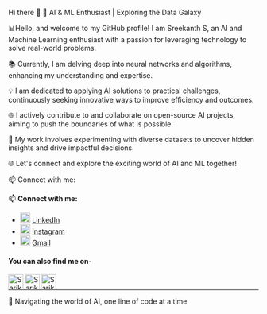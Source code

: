 Hi there 👋
🤖 AI & ML Enthusiast | Exploring the Data Galaxy 

📊Hello, and welcome to my GitHub profile! I am Sreekanth S, an AI and Machine Learning enthusiast with a passion for leveraging technology to solve real-world problems.

📚 Currently, I am delving deep into neural networks and algorithms, enhancing my understanding and expertise.

💡 I am dedicated to applying AI solutions to practical challenges, continuously seeking innovative ways to improve efficiency and outcomes.

🌐 I actively contribute to and collaborate on open-source AI projects, aiming to push the boundaries of what is possible.

🔬 My work involves experimenting with diverse datasets to uncover hidden insights and drive impactful decisions.

🌐 Let's connect and explore the exciting world of AI and ML together!

📫 Connect with me:

📫 **Connect with me:**
- <img src="" alt="LinkedIn" height="20"> [LinkedIn](https://www.linkedin.com/in/sreekanth-ai/)
- <img src="" height="20"> [Instagram](https://www.instagram.com/sreekanth.08)
- <img src="" alt="Gmail" height="20"> [Gmail](mailto:sreesubu77@gmail.com)

#### You can also find me on-

[<img align="left" alt="Sarika | LinkedIn" width="30px" src="https://img.icons8.com/color/48/000000/linkedin.png" />][linkedin]
[<img align="left" alt="Sarika | Twitter" width="30px" src="https://img.icons8.com/fluent/48/000000/twitter.png" />][twitter]
[<img align="left" alt="Sarika | Instagram" width="30px" src="https://img.icons8.com/fluent/48/000000/instagram-new.png" />][Instagram]



<br>

<hr>

[linkedin]: https://www.linkedin.com/in/kishorekumar-d-b68994203/
[twitter]: https://twitter.com/Kichu71340342
[Instagram]: https://www.instagram.com/i__kichu/

🚀 Navigating the world of AI, one line of code at a time


